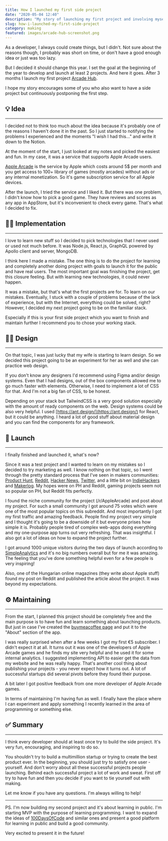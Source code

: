 ```yaml
---
title: How I launched my first side project
date: "2020-05-04 12:40"
description: "My story of launching my first project and involving myself to makers community"
slug: how-i-launched-my-first-side-project
category: making
featured: images/arcade-hub-screenshot.png
---
```


As a developer, I always could create things, but I didn't. Not sure about the reasons though, I probably was short on time, or don't have a good enough idea or just was too lazy.

But I decided it should change this year. I set the goal at the beginning of the year to develop and launch at least 2 projects. And here it goes. After 3 months I launch my first project [Arcade Hub](https://arcade-hub.com).

I hope my story encourages some of you who also want to have a side project but continuously postponing the first step.

## 💡 Idea

---

I decided not to think too much about the idea because it's probably one of the reasons I haven't done it in the past. So I just started to notifying the problems I experienced and the moments "I wish I had this..." and write it down to the Notion.

At the moment of the start, I just looked at my notes and picked the easiest and fun. In my case, it was a service that supports Apple Arcade users.

[Apple Arcade](https://www.apple.com/apple-arcade/) is the service by Apple which costs around 5$ per month and you get access to 100+ library of games (mostly arcades) without ads or any internal monetization. So it's game subscription service for all Apple devices.

After the launch, I tried the service and I liked it. But there was one problem, I didn't know how to pick a good game. They have reviews and scores as any app in AppStore, but it's inconvenient to check every game. That's what I decided to fix.

## 👨‍💻 Implementation

---

I love to learn new stuff so I decided to pick technologies that I never used or used not much before. It was Node.js, React.js, GraphQL powered by Apollo client and server, MongoDB.

I think here I made a mistake. The one thing is to do the project for learning and completely another doing project with goals to launch it for the public and have real users. The most important goal was finishing the project, get this closure feeling. But with learning new technologies, it could never happen.

It was a mistake, but that's what the first projects are for. To learn on our mistakes. Eventually, I stuck with a couple of problems because of the lack of experience, but with the Internet, everything could be solved, right? However, I decided my next project going to be on the familiar stack.

Especially if this is your first side project which you want to finish and maintain further I recommend you to chose your working stack.

## 👩‍🎨 Design

---

On that topic, I was just lucky that my wife is starting to learn design. So we decided this project going to be an experiment for her as well and she can practice web design.

If you don't know any designers I'd recommend using Figma and/or design systems. Even that I had designs, out of the box components allowed me to go much faster with elements. Otherwise, I need to implement a lot of CSS for that. And I'm not a big fan of CSS, to be honest.

Depending on your stack but TailwindCSS is a very good solution especially with the amount of ready components on the web. Design systems could be also very helpful. I used [https://ant.design/](https://ant.design/) for React, but it could be anything. I heard a lot of good stuff about material design and you can find the components for any framework.

## 🚀 Launch

---

I finally finished and launched it, what's now?

Since it was a test project and I wanted to learn on my mistakes so I decided to try marketing as well. I know nothing on that topic, so I went through the pretty standard process that I've seen in makers communities: [Product Hunt](https://www.notion.so/Blog-e31acdb56c034ce7bfcca326e4f00f6c), [Reddit](https://www.reddit.com/r/AppleArcade/comments/fjytnx/ive_created_arcade_hub_to_list_all_apple_arcade/), [Hacker News](https://www.notion.so/Blog-e31acdb56c034ce7bfcca326e4f00f6c), [Twitter](https://twitter.com/ArcadeHubTweets), and a little bit on [IndieHackers](https://www.indiehackers.com/product/arcade-hub) and [Makerlog](https://getmakerlog.com/products/arcade-hub). My hopes were on PH and Reddit, gaming projects seem not so popular on PH, but Reddit fits perfectly.

I found the niche community for the project (/r/AppleArcade) and post about my project. For such a small community I got around 75 votes which were one of the most popular topics on this subreddit. And most importantly I got my first traffic and amazing feedback. People find my project very simple and I thought it's going to be a downside of it but everyone prises how simple it is. Probably people tired of complex web-apps doing everything and my one-purpose app turns out very refreshing. That was insightful. I also got a lot of ideas on how to expand the project further.

I got around 1000 unique visitors during the two days of launch according to [SimpleAnalytics](https://simpleanalytics.com/arcade-hub.com) and it's no big numbers overall but for me it was amazing. The feeling that you've done something helpful even for a few people is very inspiring!

Also, one of the Hungarian online magazines (they write about Apple stuff) found my post on Reddit and published the article about the project. It was beyond my expectations.

## ⚙️ Maintaining

---

From the start, I planned this project should be completely free and the main purpose is to have fun and learn something about launching products. But just in case I've created the [buymeacoffee page](https://www.buymeacoffee.com/dpashutskii) and put it to the "About" section of the app.

I was really surprised when after a few weeks I got my first €5 subscriber. I didn't expect it at all. It turns out it was one of the developers of Apple Arcade games and he finds my site very helpful and he used it for some internal analytics. I suggested implementing API to easier get the data from my website and he was really happy.
That's another cool thing about publishing your projects - you never expect how it turns out. A lot of successful startups did several pivots before they found their purpose.

A bit later I got positive feedback from one more developer of Apple Arcade games.

In terms of maintaining I'm having fun as well. I finally have the place where I can experiment and apply something I recently learned in the area of programming or something else.

## ✅ Summary

---

I think every developer should at least once try to build the side project. It's very fun, encouraging, and inspiring to do so.

You shouldn't try to build a multimillion startup or trying to create the best product ever.  In the beginning, you should just try to satisfy one user - yourself. And don't worry about all these successful projects people launching. Behind each successful project a lot of work and sweat. First off try to have fun and then you decide if you want to tie yourself out with making.

Let me know if you have any questions. I'm always willing to help!

---

PS. I'm now building my second project and it's about learning in public. I'm starting MVP with the purpose of learning programming. I want to expand the ideas of [100DaysOfCode](https://www.notion.so/Blog-e31acdb56c034ce7bfcca326e4f00f6c) and similar ones and present a good platform for learning in public and build a good community.

Very excited to present it in the future!
